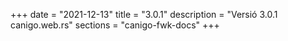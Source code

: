 +++
date        = "2021-12-13"
title       = "3.0.1"
description = "Versió 3.0.1 canigo.web.rs"
sections    = "canigo-fwk-docs"
+++